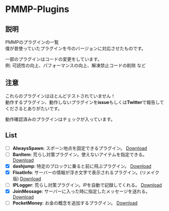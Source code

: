 # PMMP-Plugins

## 説明
PMMPのプラグインの一覧  
僕が昔使っていたプラグインを今のバージョンに対応させたものです。  

一部のプラグインはコードの変更をしています。  
例: 可読性の向上、パフォーマンスの向上、解凍禁止コードの削除 など

## 注意
これらのプラグインはほとんどテストされていません！  
動作するプラグイン、動作しないプラグインを**issue**もしくは**Twitter**で報告してくださるとありがたいです。  

動作確認済みのプラグインはチェックが入っています。


## List
 - [ ] **AlwaysSpawn**: スポーン地点を固定できるプラグイン。 <!-- [PocketMine Forums](https://forums.pocketmine.net/plugins/alwaysspawn.284/) --> [Download](https://github.com/Nerahikada/PMMP-Plugins/releases/download/Plugins/AlwaysSpawn_v2.2.3.11.phar)
 - [ ] **BanItem**: 荒らし対策プラグイン。使えないアイテムを指定できる。 <!-- [Github](https://github.com/LDX-MCPE/BanItem) --> [Download](https://github.com/Nerahikada/PMMP-Plugins/releases/download/Plugins/BanItem_v2.2.11.phar)
 - [x] **dashjump**: 特定のブロックに乗ると前に飛ぶプラグイン。 <!-- [MinecraftPE ForumUploader](http://uploader.mcpe.jp/detail?c=140) --> [Download](https://github.com/Nerahikada/PMMP-Plugins/releases/download/Plugins/dashjump_v1.1.11.phar)
 - [x] **FloatInfo**: サーバーの情報が浮き文字で表示されるプラグイン。(リメイク版) [Download](https://github.com/Nerahikada/PMMP-Plugins/releases/download/Plugins/FloatInfo_v1.0.11.1.phar)
 - [ ] **IPLogger**: 荒らし対策プラグイン。IPを自動で記録してくれる。 <!-- [PocketMine Forusm](https://github.com/PEMapModder/Small-ZC-Plugins/tree/master/IPLogger) --> [Download](https://github.com/Nerahikada/PMMP-Plugins/releases/download/Plugins/IPLogger_v1.3.11.phar)
 - [x] **JoinMessage**: サーバーに入った時に指定したメッセージを送れる。 [Download](https://github.com/Nerahikada/PMMP-Plugins/releases/download/Plugins/JoinMessage_v1.0.11.phar)
 - [ ] **PocketMoney**: お金の概念を追加するプラグイン。 <!-- [Github](https://github.com/MinecrafterJPN/PocketMoney) --> [Download](https://github.com/Nerahikada/PMMP-Plugins/releases/download/Plugins/PocketMoney_v4.0.1.11.phar)